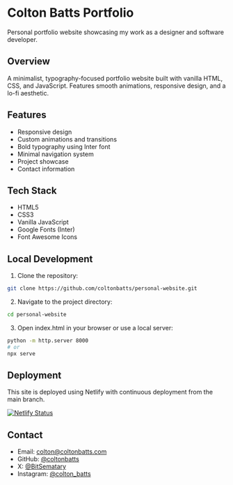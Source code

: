 # Colton Batts Portfolio

Personal portfolio website showcasing my work as a designer and software developer.

## Overview

A minimalist, typography-focused portfolio website built with vanilla HTML, CSS, and JavaScript. Features smooth animations, responsive design, and a lo-fi aesthetic.

## Features

- Responsive design
- Custom animations and transitions
- Bold typography using Inter font
- Minimal navigation system
- Project showcase
- Contact information

## Tech Stack

- HTML5
- CSS3
- Vanilla JavaScript
- Google Fonts (Inter)
- Font Awesome Icons

## Local Development

1. Clone the repository:
```bash
git clone https://github.com/coltonbatts/personal-website.git
```

2. Navigate to the project directory:
```bash
cd personal-website
```

3. Open index.html in your browser or use a local server:
```bash
python -m http.server 8000
# or
npx serve
```

## Deployment

This site is deployed using Netlify with continuous deployment from the main branch.

[![Netlify Status](https://api.netlify.com/api/v1/badges/your-netlify-badge/deploy-status)](https://app.netlify.com/sites/your-netlify-site/deploys)

## Contact

- Email: colton@coltonbatts.com
- GitHub: [@coltonbatts](https://github.com/coltonbatts)
- X: [@BitSematary](https://x.com/BitSematary)
- Instagram: [@colton_batts](https://www.instagram.com/colton_batts/)
